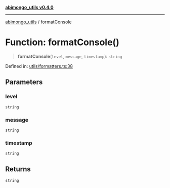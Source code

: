 [**abimongo_utils v0.4.0**](../README.md)

***

[abimongo_utils](../README.md) / formatConsole

# Function: formatConsole()

> **formatConsole**(`level`, `message`, `timestamp`): `string`

Defined in: [utils/formatters.ts:38](https://github.com/NodEm9/abimongo_utils/blob/a65cd6462ac155e030ff8f62ef498bb805490cbf/src/utils/formatters.ts#L38)

## Parameters

### level

`string`

### message

`string`

### timestamp

`string`

## Returns

`string`
